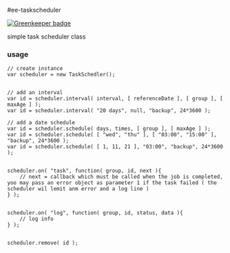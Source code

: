 #ee-taskscheduler

[![Greenkeeper badge](https://badges.greenkeeper.io/eventEmitter/ee-taskscheduler.svg)](https://greenkeeper.io/)


simple task scheduler class


### usage

	// create instance
	var scheduler = new TaskSchedler();


	// add an interval
	var id = scheduler.interval( interval, [ referenceDate ], [ group ], [ maxAge ] );
	var id = scheduler.interval( "20 days", null, "backup", 24*3600 );

	// add a date schedule
	var id = scheduler.schedule( days, times, [ group ], [ maxAge ] );
	var id = scheduler.schedule( [ "wed", "thu" ], [ "03:00", "15:00" ], "backup", 24*3600 );
	var id = scheduler.schedule( [ 1, 11, 21 ], "03:00", "backup", 24*3600 );


	scheduler.on( "task", function( group, id, next ){
		// next = callback which must be called when the job is completed, yoo may pass an error object as parameter 1 if the task failed ( the scheduler wil lemit anm error and a log line )
	} );


	scheduler.on( "log", function( group, id, status, data ){
		// log info
	} );


	scheduler.remove( id );